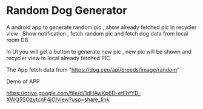 # Random Dog Generator

A android app to generate random pic ,  show already fetched pic in recycler view . Show notification , fetch random pic and fetch dog data from local room DB.

In UI you will get a button to generate new pic , new pic will be shown and recycler view to local already fetched PIC

The App fetch data from "https://dog.ceo/api/breeds/image/random" 

Demo of APP

https://drive.google.com/file/d/1dHAwKp6D-etFhfYD-XWO5SOzytcnF4jO/view?usp=share_link
